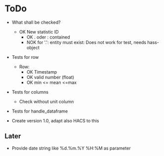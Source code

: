 # ToDo

- What shall be checked?
  - OK New statistic ID
    - OK . oder : contained
    - NOK for '.': entity must exist: Does not work for test, needs hass-object
- Tests for row
  - Row:
    - OK Timestamp
    - OK valid number (float)
    - OK min <= mean <=max
- Tests for columns
    - Check without unit column
- Tests for handle_dataframe

- Create version 1.0, adapt also HACS to this

## Later

- Provide date string like %d.%m.%Y %H:%M as parameter